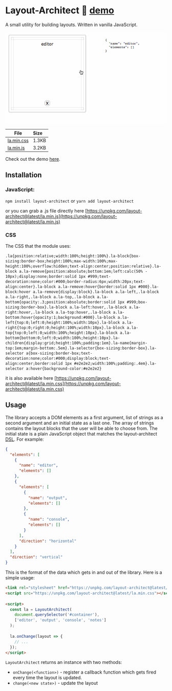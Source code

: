 # Layout-Architect :rocket: [demo](https://krasimir.github.io/layout-architect/)

A small utility for building layouts. Written in vanilla JavaScript.

![layout-architect](./la.gif)

| File          | Size           
| ------------- |:-------------
| [la.min.css](https://unpkg.com/layout-architect@latest/la.min.css)    | 1.3KB
| [la.min.js](https://unpkg.com/layout-architect@latest/la.min.js)     | 3.2KB

Check out the demo [here](https://krasimir.github.io/layout-architect/).

## Installation

### JavaScript:

`npm install layout-architect` or `yarn add layout-architect`

or you can grab a .js file directly here [https://unpkg.com/layout-architect@latest/la.min.js](https://unpkg.com/layout-architect@latest/la.min.js)

### CSS

The CSS that the module uses:

```
.la{position:relative;width:100%;height:100%}.la-block{box-sizing:border-box;height:100%;max-width:100%;max-height:100%;overflow:hidden;text-align:center;position:relative}.la-block a.la-remove{position:absolute;bottom:1em;left:calc(50% - 10px);display:none;border:solid 1px #999;text-decoration:none;color:#000;border-radius:6px;width:20px;text-align:center}.la-block a.la-remove:hover{border:solid 1px #000}.la-block:hover a.la-remove{display:block}.la-block a.la-left,.la-block a.la-right,.la-block a.la-top,.la-block a.la-bottom{opacity:.3;position:absolute;border:solid 1px #999;box-sizing:border-box}.la-block a.la-left:hover,.la-block a.la-right:hover,.la-block a.la-top:hover,.la-block a.la-bottom:hover{opacity:1;background:#000}.la-block a.la-left{top:0;left:0;height:100%;width:10px}.la-block a.la-right{top:0;right:0;height:100%;width:10px}.la-block a.la-top{top:0;left:0;width:100%;height:10px}.la-block a.la-bottom{bottom:0;left:0;width:100%;height:10px}.la-children{display:grid;height:100%;padding:1em}.la-name{margin-top:1em;margin-bottom:.5em}.la-selector{box-sizing:border-box}.la-selector a{box-sizing:border-box;text-decoration:none;color:#000;display:block;text-align:center;border:solid 1px #e2e2e2;width:100%;padding:.4em}.la-selector a:hover{background-color:#e2e2e2}
```

it is also available here [https://unpkg.com/layout-architect@latest/la.min.css](https://unpkg.com/layout-architect@latest/la.min.css)

## Usage

The library accepts a DOM elements as a first argument, list of strings as a second argument and an initial state as a last one. The array of strings contains the layout blocks that the user will be able to choose from. The initial state is a plain JavaScript object that matches the layout-architect [DSL](https://en.wikipedia.org/wiki/Domain-specific_language). For example:

```json
{
  "elements": [
    {
      "name": "editor",
      "elements": []
    },
    {
      "elements": [
        {
          "name": "output",
          "elements": []
        },
        {
          "name": "console",
          "elements": []
        }
      ],
      "direction": "horizontal"
    }
  ],
  "direction": "vertical"
}
```

This is the format of the data which gets in and out of the library. Here is a simple usage:

```html
<link rel="stylesheet" href="https://unpkg.com/layout-architect@latest/la.min.js">
<script src="https://unpkg.com/layout-architect@latest/la.min.css"></script>

<script>
  const la = LayoutArchitect(
    document.querySelector('#container'),
    ['editor', 'output', 'console', 'notes']
  );

  la.onChange(layout => {
    // ...
  });
</script>
```

`LayoutArchitect` returns an instance with two methods:

* `onChange(<function>)` - register a callback function which gets fired every time the layout is updated.
* `change(<new state>)` - update the layout

